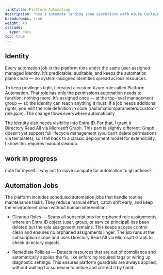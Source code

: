 ```yaml
---
linkTitle: Platform Automation
description: "How I automate landing zone operations with Azure Container Apps jobs, PowerShell, and Bicep"
breadcrumbs: true
weight: 40
cascade:
  type: docs
toc: true
---
```


## Identity

Every automation job in the platform runs under the same user-assigned managed identity. It’s predictable, auditable, and keeps the automation plane clean — no system-assigned identities spread across resources.

To keep privileges tight, I created a custom Azure role called Platform Automation. That role has only the permissions automation needs to function, nothing more. It’s assigned once — at the top-level management group — so the identity can reach anything it must. If a job needs additional rights, you edit the role definition in code (/automation/parameters/custom-role.json). The change flows everywhere automatically.

The identity also needs visibility into Entra ID. For that, I grant it Directory.Read.All via Microsoft Graph. This part is slightly different: Graph doesn’t yet support full lifecycle management (you can’t delete permissions via templates), so I fall back to a classic deployment model for extensibility. I know this requires manual cleanup.

## work in progress

note for myself... why not to move compute for automation to gh actions?

## Automation Jobs

The platform includes scheduled automation jobs that handle routine maintenance tasks. They reduce manual effort, catch drift early, and keep the environment clean without human intervention.

- Cleanup Roles — Scans all subscriptions for orphaned role assignments, where an Entra ID object (user, group, or service principal) has been deleted but the role assignment remains. This keeps access control clean and ensures no orphaned assignments linger. The job runs at the subscription scope and uses Directory.Read.All via Microsoft Graph to check directory objects.

- Remediate Policies — Detects resources that are out of compliance and automatically applies the fix, like enforcing required tags or wiring up diagnostic settings. This ensures platform guardrails are always applied, without waiting for someone to notice and correct it by hand.